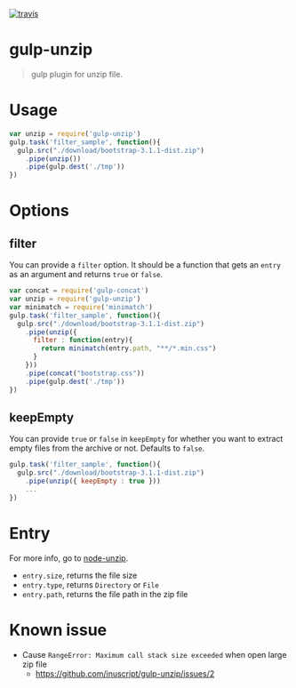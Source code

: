 [![travis](https://travis-ci.org/inuscript/gulp-unzip.svg)](https://travis-ci.org/inuscript/gulp-unzip)
# gulp-unzip
> gulp plugin for unzip file.

# Usage

```js
var unzip = require('gulp-unzip')
gulp.task('filter_sample', function(){
  gulp.src("./download/bootstrap-3.1.1-dist.zip")
    .pipe(unzip())
    .pipe(gulp.dest('./tmp'))
})
```

# Options

## filter

You can provide a `filter` option. It should be a function that gets an `entry` as an argument and returns `true` or `false`.

```js
var concat = require('gulp-concat')
var unzip = require('gulp-unzip')
var minimatch = require('minimatch')
gulp.task('filter_sample', function(){
  gulp.src("./download/bootstrap-3.1.1-dist.zip")
    .pipe(unzip({
      filter : function(entry){
        return minimatch(entry.path, "**/*.min.css")
      }
    }))
    .pipe(concat("bootstrap.css"))
    .pipe(gulp.dest('./tmp'))
})
```

## keepEmpty

You can provide `true` or `false` in `keepEmpty` for whether you want to extract empty files from the archive or not. Defaults to `false`.

```js
gulp.task('filter_sample', function(){
  gulp.src("./download/bootstrap-3.1.1-dist.zip")
    .pipe(unzip({ keepEmpty : true }))
    ...
})
```

# Entry

For more info, go to [node-unzip](https://github.com/EvanOxfeld/node-unzip).

- `entry.size`, returns the file size
- `entry.type`, returns `Directory` or `File`
- `entry.path`, returns the file path in the zip file

# Known issue
- Cause `RangeError: Maximum call stack size exceeded` when open large zip file
  - https://github.com/inuscript/gulp-unzip/issues/2
